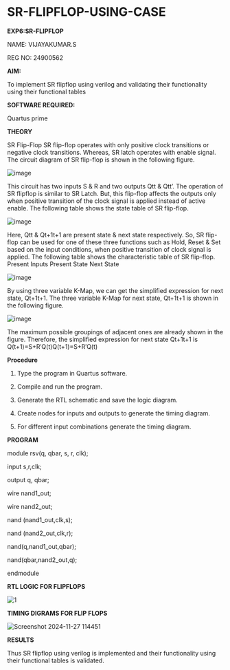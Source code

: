 # SR-FLIPFLOP-USING-CASE

**EXP6:SR-FLIPFLOP**

NAME: VIJAYAKUMAR.S

REG NO: 24900562

**AIM:**

To implement  SR flipflop using verilog and validating their functionality using their functional tables

**SOFTWARE REQUIRED:**

Quartus prime

**THEORY**

SR Flip-Flop SR flip-flop operates with only positive clock transitions or negative clock transitions. Whereas, SR latch operates with enable signal. The circuit diagram of SR flip-flop is shown in the following figure.

![image](https://github.com/naavaneetha/SR-FLIPFLOP-USING-CASE/assets/154305477/0f710028-ad52-4d3e-9276-8714cf023a25)

 
This circuit has two inputs S & R and two outputs Qtt & Qtt’. The operation of SR flipflop is similar to SR Latch. But, this flip-flop affects the outputs only when positive transition of the clock signal is applied instead of active enable. The following table shows the state table of SR flip-flop.

![image](https://github.com/naavaneetha/SR-FLIPFLOP-USING-CASE/assets/154305477/dabfc4f4-87e3-4cbc-9472-f89ee1b5ed30)

 
Here, Qtt & Qt+1t+1 are present state & next state respectively. So, SR flip-flop can be used for one of these three functions such as Hold, Reset & Set based on the input conditions, when positive transition of clock signal is applied. The following table shows the characteristic table of SR flip-flop. Present Inputs Present State Next State

![image](https://github.com/naavaneetha/SR-FLIPFLOP-USING-CASE/assets/154305477/dd90d16c-aec5-4290-a586-e2346b1e9eb5)

 
By using three variable K-Map, we can get the simplified expression for next state, Qt+1t+1. The three variable K-Map for next state, Qt+1t+1 is shown in the following figure.

![image](https://github.com/naavaneetha/SR-FLIPFLOP-USING-CASE/assets/154305477/473efad6-d70b-4ca7-aeb7-898bbfca319f)

 
The maximum possible groupings of adjacent ones are already shown in the figure. Therefore, the simplified expression for next state Qt+1t+1 is Q(t+1)=S+R′Q(t)Q(t+1)=S+R′Q(t)

**Procedure**

1. Type the program in Quartus software.

2. Compile and run the program.

3. Generate the RTL schematic and save the logic diagram.

4. Create nodes for inputs and outputs to generate the timing diagram.

5. For different input combinations generate the timing diagram.


**PROGRAM**

module rsv(q, qbar, s, r, clk);

input s,r,clk; 

output q, qbar;

wire nand1_out; 

wire nand2_out; 

nand (nand1_out,clk,s); 

nand (nand2_out,clk,r); 

nand(q,nand1_out,qbar);

nand(qbar,nand2_out,q);

endmodule


**RTL LOGIC FOR FLIPFLOPS**

![1](https://github.com/user-attachments/assets/ebbf5019-0f81-42ab-bf40-ff0f2818f337)

**TIMING DIGRAMS FOR FLIP FLOPS**

![Screenshot 2024-11-27 114451](https://github.com/user-attachments/assets/c26ca27a-2134-4fb3-a50d-27a39014421b)

**RESULTS**

Thus  SR flipflop using verilog is implemented and their functionality using their functional tables is validated.
